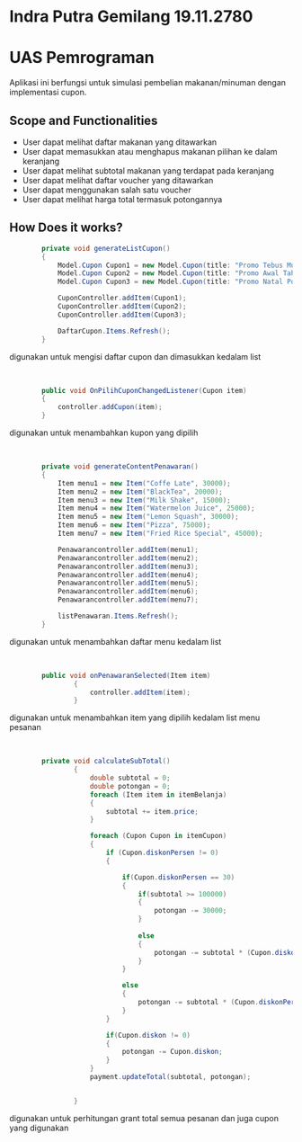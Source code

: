 # Indra Putra Gemilang 19.11.2780

# UAS Pemrograman
Aplikasi ini berfungsi untuk simulasi pembelian makanan/minuman 
dengan implementasi cupon.

## Scope and Functionalities
- User dapat melihat daftar makanan yang ditawarkan
- User dapat memasukkan atau menghapus makanan pilihan ke dalam keranjang
- User dapat melihat subtotal makanan yang terdapat pada keranjang
- User dapat melihat daftar voucher yang ditawarkan
- User dapat menggunakan salah satu voucher
- User dapat melihat harga total termasuk potongannya

## How Does it works?
```csharp
        private void generateListCupon()
        {
            Model.Cupon Cupon1 = new Model.Cupon(title: "Promo Tebus Murah Diskon 30% max. 30.000", discInPercent: 30);
            Model.Cupon Cupon2 = new Model.Cupon(title: "Promo Awal Tahun Diskon 25%", discInPercent: 25);
            Model.Cupon Cupon3 = new Model.Cupon(title: "Promo Natal Potongan 10000", disc: 10000);

            CuponController.addItem(Cupon1);
            CuponController.addItem(Cupon2);
            CuponController.addItem(Cupon3);

            DaftarCupon.Items.Refresh();
        }
```
digunakan untuk mengisi daftar cupon dan dimasukkan kedalam
list

<br>

```csharp
        public void OnPilihCuponChangedListener(Cupon item)
        {
            controller.addCupon(item);
        }
```
digunakan untuk menambahkan kupon yang dipilih

<br>

```csharp
        private void generateContentPenawaran()
        {
            Item menu1 = new Item("Coffe Late", 30000);
            Item menu2 = new Item("BlackTea", 20000);
            Item menu3 = new Item("Milk Shake", 15000);
            Item menu4 = new Item("Watermelon Juice", 25000);
            Item menu5 = new Item("Lemon Squash", 30000);
            Item menu6 = new Item("Pizza", 75000);
            Item menu7 = new Item("Fried Rice Special", 45000);

            Penawarancontroller.addItem(menu1);
            Penawarancontroller.addItem(menu2);
            Penawarancontroller.addItem(menu3);
            Penawarancontroller.addItem(menu4);
            Penawarancontroller.addItem(menu5);
            Penawarancontroller.addItem(menu6);
            Penawarancontroller.addItem(menu7);

            listPenawaran.Items.Refresh();
        }
```
digunakan untuk menambahkan daftar menu kedalam list

<br>

```csharp
        public void onPenawaranSelected(Item item)
                {
                    controller.addItem(item);
                }
```
digunakan untuk menambahkan item yang dipilih kedalam list menu pesanan

<br>

```csharp
        private void calculateSubTotal()
                {
                    double subtotal = 0;
                    double potongan = 0;
                    foreach (Item item in itemBelanja)
                    {
                        subtotal += item.price;
                    }

                    foreach (Cupon Cupon in itemCupon)
                    {
                        if (Cupon.diskonPersen != 0)
                        {

                            if(Cupon.diskonPersen == 30)
                            {
                                if(subtotal >= 100000)
                                {
                                    potongan -= 30000;
                                }
                        
                                else
                                {
                                    potongan -= subtotal * (Cupon.diskonPersen / 100);
                                }
                            } 

                            else 
                            { 
                                potongan -= subtotal * (Cupon.diskonPersen/100);
                            }
                        }

                        if(Cupon.diskon != 0)
                        {
                            potongan -= Cupon.diskon;
                        }
                    }
                    payment.updateTotal(subtotal, potongan); 


                }
```
digunakan untuk perhitungan grant total semua pesanan dan juga cupon yang digunakan

